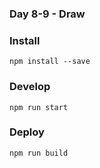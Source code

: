 ### Day 8-9 - Draw


### Install
`npm install --save`

### Develop
`npm run start`

### Deploy
`npm run build`
